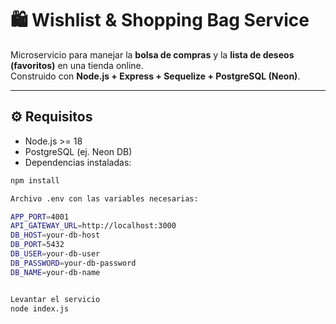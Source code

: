 # 🛍️ Wishlist & Shopping Bag Service

Microservicio para manejar la **bolsa de compras** y la **lista de deseos (favoritos)** en una tienda online.  
Construido con **Node.js + Express + Sequelize + PostgreSQL (Neon)**.

---

## ⚙️ Requisitos

- Node.js >= 18
- PostgreSQL (ej. Neon DB)
- Dependencias instaladas:

```bash
npm install

Archivo .env con las variables necesarias:

APP_PORT=4001
API_GATEWAY_URL=http://localhost:3000
DB_HOST=your-db-host
DB_PORT=5432
DB_USER=your-db-user
DB_PASSWORD=your-db-password
DB_NAME=your-db-name


Levantar el servicio
node index.js


